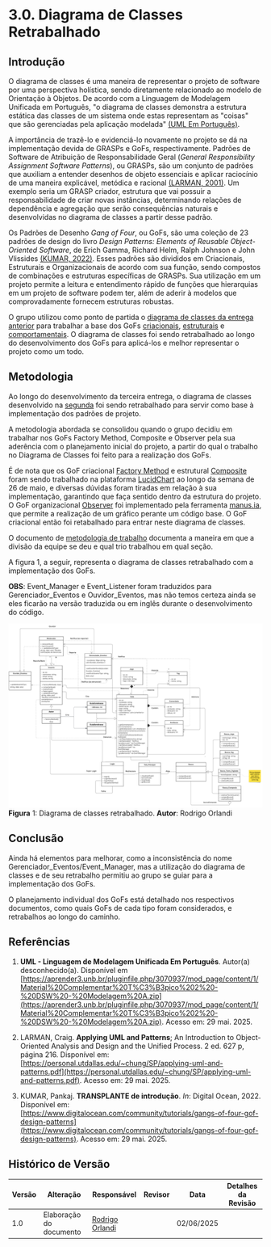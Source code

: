 # 3.0. Diagrama de Classes Retrabalhado

## Introdução 

O diagrama de classes é uma maneira de representar o projeto de software por uma perspectiva holística, sendo diretamente relacionado ao modelo de Orientação à Objetos. De acordo com a Linguagem de Modelagem Unificada em Português, "o diagrama de classes demonstra a estrutura estática das classes de um sistema onde estas
representam as "coisas" que são gerenciadas pela aplicação modelada" [(UML Em Português)](#referências). 

A importância de trazê-lo e evidenciá-lo novamente no projeto se dá na implementação devida de GRASPs e GoFs, respectivamente. Padrões de Software de Atribuição de Responsabilidade Geral (*General Responsibility Assignment Software Patterns*), ou GRASPs, são um conjunto de padrões que auxiliam a entender desenhos de objeto essenciais e aplicar raciocínio de uma maneira explicável, metódica e racional [(LARMAN, 2001)](#referências). Um exemplo seria um GRASP criador, estrutura que vai possuir a responsabilidade de criar novas instâncias, determinando relações de dependência e agregação que serão consequências naturais e desenvolvidas no diagrama de classes a partir desse padrão.

Os Padrões de Desenho *Gang of Four*, ou GoFs, são uma coleção de 23 padrões de design do livro *Design Patterns: Elements of Reusable Object-Oriented Software*, de Erich Gamma, Richard Helm, Ralph Johnson e John Vlissides [(KUMAR, 2022)](#referências). Esses padrões são divididos em Criacionais, Estruturais e Organizacionais de acordo com sua função, sendo compostos de combinações e estruturas específicas de GRASPs. Sua utilização em um projeto permite a leitura e entendimento rápido de funções que hierarquias em um projeto de software podem ter, além de aderir à modelos que comprovadamente fornecem estruturas robustas. 

O grupo utilizou como ponto de partida o [diagrama de classes da entrega anterior](https://unbarqdsw2025-1-turma02.github.io/2025.1-T02_G5_BackSeat_Entrega_02/#/Modelagem/2.1.1.DiagramaDeClasses) para trabalhar a base dos GoFs [criacionais](3.1.GoFsCriacionais.md), [estruturais](3.2.GoFsEstruturais.md) e [comportamentais](3.3.GoFsComportamentais.md). O diagrama de classes foi sendo retrabalhado ao longo do desenvolvimento dos GoFs para aplicá-los e melhor representar o projeto como um todo.

## Metodologia

Ao longo do desenvolvimento da terceira entrega, o diagrama de classes desenvolvido na [segunda](https://unbarqdsw2025-1-turma02.github.io/2025.1-T02_G5_BackSeat_Entrega_02/#/README) foi sendo retrabalhado para servir como base à implementação dos padrões de projeto. 

A metodologia abordada se consolidou quando o grupo decidiu em trabalhar nos GoFs Factory Method, Composite e Observer pela sua aderência com o planejamento inicial do projeto, a partir do qual o trabalho no Diagrama de Classes foi feito para a realização dos GoFs.

É de nota que os GoF criacional [Factory Method](3.1.GoFsCriacionais.md) e estrutural [Composite](3.2.GoFsEstruturais.md) foram sendo trabalhado na plataforma [LucidChart](https://www.lucidchart.com/pages) ao longo da semana de 26 de maio, e diversas dúvidas foram tiradas em relação à sua implementação, garantindo que faça sentido dentro da estrutura do projeto. O GoF organizacional [Observer](3.3.GoFsComportamentais.md) foi implementado pela ferramenta [manus.ia](https://manus.im/guest), que permite a realização de um gráfico perante um código base. O GoF criacional então foi retabalhado para entrar neste diagrama de classes.

O documento de [metodologia de trabalho](/PadroesDeProjeto/Iniciativas%20extras/metodologia_trabalho.md) documenta a maneira em que a divisão da equipe se deu e qual trio trabalhou em qual seção.

A figura 1, a seguir, representa o diagrama de classes retrabalhado com a implementação dos GoFs. 

**OBS**: Event_Manager e Event_Listener foram traduzidos para Gerenciador_Eventos e Ouvidor_Eventos, mas não temos certeza ainda se eles ficarão na versão traduzida ou em inglês durante o desenvolvimento do código.

![Diagrama Classe Completo](Imagens/diagrama_classe_completo.png)
**Figura** 1: Diagrama de classes retrabalhado. **Autor**: Rodrigo Orlandi

## Conclusão

Ainda há elementos para melhorar, como a inconsistência do nome Gerenciador_Eventos/Event_Manager, mas a utilização do diagrama de classes e de seu retrabalho permitiu ao grupo se guiar para a implementação dos GoFs. 

O planejamento individual dos GoFs está detalhado nos respectivos documentos, como quais GoFs de cada tipo foram considerados, e retrabalhos ao longo do caminho.

## Referências 

1. **UML - Linguagem de Modelagem Unificada Em Português**. Autor(a) desconhecido(a). Disponível em [https://aprender3.unb.br/pluginfile.php/3070937/mod_page/content/1/Material%20Complementar%20T%C3%B3pico%202%20-%20DSW%20-%20Modelagem%20A.zip](https://aprender3.unb.br/pluginfile.php/3070937/mod_page/content/1/Material%20Complementar%20T%C3%B3pico%202%20-%20DSW%20-%20Modelagem%20A.zip). Acesso em: 29 mai. 2025.

2. LARMAN, Craig. **Applying UML and Patterns**; An Introduction to Object-Oriented Analysis and Design and the Unified Process. 2 ed. 627 p, página 216. Disponível em: [https://personal.utdallas.edu/~chung/SP/applying-uml-and-patterns.pdf](https://personal.utdallas.edu/~chung/SP/applying-uml-and-patterns.pdf). Acesso em: 29 mai. 2025. 

3. KUMAR, Pankaj. **TRANSPLANTE de introdução**. *In*: Digital Ocean, 2022. Disponível em: [https://www.digitalocean.com/community/tutorials/gangs-of-four-gof-design-patterns](https://www.digitalocean.com/community/tutorials/gangs-of-four-gof-design-patterns). Acesso em: 29 mai. 2025.

## Histórico de Versão

| Versão | Alteração                  | Responsável     | Revisor | Data       | Detalhes da Revisão |
| -      | -                          | -               | -       | -          | -                   |
| 1.0    | Elaboração do documento | [Rodrigo Orlandi](https://github.com/OrlandiRodrigo)| | 02/06/2025 | |
